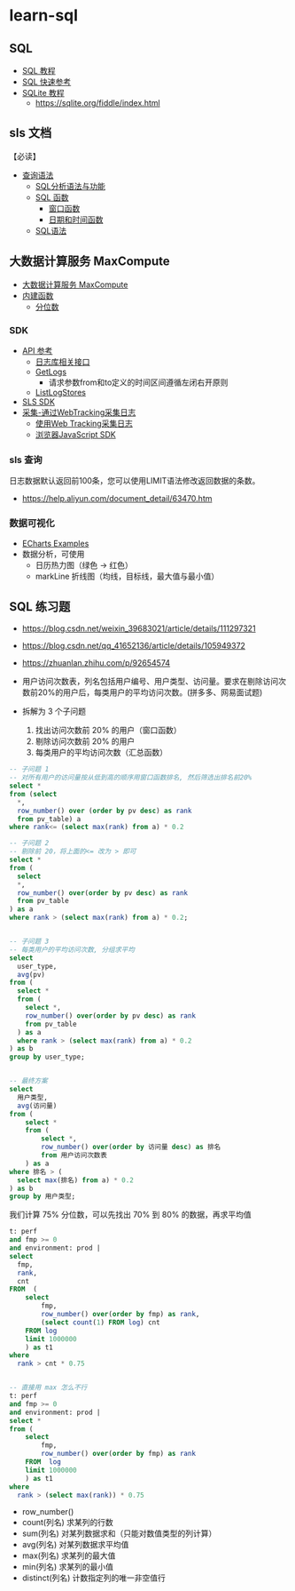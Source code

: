 # learn-sql

## SQL

- [SQL 教程](https://www.runoob.com/sql/sql-tutorial.html)
- [SQL 快速参考](https://www.runoob.com/sql/sql-quickref.html)
- [SQLite 教程](https://www.runoob.com/sqlite/sqlite-tutorial.html)
  - https://sqlite.org/fiddle/index.html

## sls 文档

【必读】

- [查询语法](https://help.aliyun.com/document_detail/29060.html)
  - [SQL分析语法与功能](https://help.aliyun.com/document_detail/63443.html)
  - [SQL 函数](https://help.aliyun.com/document_detail/322173.html)
    - [窗口函数](https://help.aliyun.com/document_detail/34994.html#section-y0h-psg-py3)
    - [日期和时间函数](https://help.aliyun.com/document_detail/63451.html)
  - [SQL语法](https://help.aliyun.com/document_detail/322174.html)

## 大数据计算服务 MaxCompute

- [大数据计算服务 MaxCompute](https://help.aliyun.com/apsara/enterprise/v_3_16_2_20220708/odps/enterprise-ascm-user-guide/what-is-maxcompute.html)
- [内建函数](https://help.aliyun.com/document_detail/48969.html)
  - [分位数](https://help.aliyun.com/document_detail/48975.html#section-do0-b0t-s3q)

### SDK

- [API 参考](https://help.aliyun.com/document_detail/29006.html)
  - [日志库相关接口](https://help.aliyun.com/document_detail/29014.html)
  - [GetLogs](https://help.aliyun.com/document_detail/29029.html)
    - 请求参数from和to定义的时间区间遵循左闭右开原则
  - [ListLogStores](https://help.aliyun.com/document_detail/426970.html)
- [SLS SDK](https://help.aliyun.com/document_detail/141789.html)
- [采集-通过WebTracking采集日志](https://help.aliyun.com/document_detail/67246.htm)
  - [使用Web Tracking采集日志](https://help.aliyun.com/document_detail/31752.htm)
  - [浏览器JavaScript SDK](https://help.aliyun.com/document_detail/427748.htm)

### sls 查询

日志数据默认返回前100条，您可以使用LIMIT语法修改返回数据的条数。

- https://help.aliyun.com/document_detail/63470.htm

### 数据可视化

- [ECharts Examples](https://echarts.apache.org/examples/zh/index.html)
- 数据分析，可使用
  - 日历热力图（绿色 -> 红色）
  - markLine 折线图（均线，目标线，最大值与最小值）


## SQL 练习题

- https://blog.csdn.net/weixin_39683021/article/details/111297321
- https://blog.csdn.net/qq_41652136/article/details/105949372
- https://zhuanlan.zhihu.com/p/92654574

- 用户访问次数表，列名包括用户编号、用户类型、访问量。要求在剔除访问次数前20%的用户后，每类用户的平均访问次数。(拼多多、网易面试题)
- 拆解为 3 个子问题
   1. 找出访问次数前 20% 的用户（窗口函数）
   2. 剔除访问次数前 20% 的用户
   3. 每类用户的平均访问次数（汇总函数）

```sql
-- 子问题 1
-- 对所有用户的访问量按从低到高的顺序用窗口函数排名, 然后筛选出排名前20%
select *
from (select
  *,
  row_number() over (order by pv desc) as rank
  from pv_table) a
where rank<= (select max(rank) from a) * 0.2

-- 子问题 2
-- 剔除前 20，将上面的<= 改为 > 即可
select *
from (
  select
  *,
  row_number() over(order by pv desc) as rank
  from pv_table
) as a
where rank > (select max(rank) from a) * 0.2;


-- 子问题 3
-- 每类用户的平均访问次数, 分组求平均
select
  user_type,
  avg(pv)
from (
  select *
  from (
    select *,
    row_number() over(order by pv desc) as rank
    from pv_table
  ) as a
  where rank > (select max(rank) from a) * 0.2
) as b
group by user_type;


-- 最终方案
select
  用户类型,
  avg(访问量)
from (
    select *
    from (
        select *,
        row_number() over(order by 访问量 desc) as 排名
        from 用户访问次数表
    ) as a
where 排名 > (
  select max(排名) from a) * 0.2
) as b
group by 用户类型;
```

我们计算 75% 分位数，可以先找出 70% 到 80% 的数据，再求平均值

```sql
t: perf
and fmp >= 0
and environment: prod |
select
  fmp,
  rank,
  cnt
FROM  (
    select
        fmp,
        row_number() over(order by fmp) as rank,
        (select count(1) FROM log) cnt
    FROM log
    limit 1000000
    ) as t1
where
  rank > cnt * 0.75


-- 直接用 max 怎么不行
t: perf
and fmp >= 0
and environment: prod |
select *
from (
    select
        fmp,
        row_number() over(order by fmp) as rank
    FROM  log
    limit 1000000
    ) as t1
where
  rank > (select max(rank)) * 0.75
```

- row_number()
- count(列名) 求某列的行数
- sum(列名) 对某列数据求和（只能对数值类型的列计算）
- avg(列名) 对某列数据求平均值
- max(列名) 求某列的最大值
- min(列名) 求某列的最小值
- distinct(列名) 计数指定列的唯一非空值行
